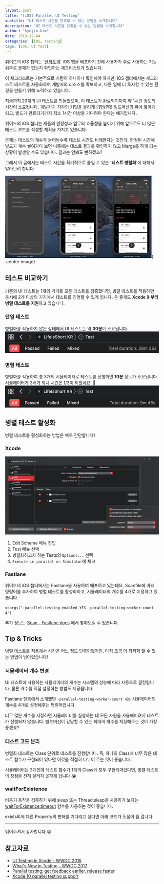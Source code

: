 ```yaml
---
layout: post
title: "[iOS] Parallel UI Testing"
subtitle: "UI 테스트 시간을 단축할 수 있는 방법을 소개합니다"
description: "UI 테스트 시간을 단축할 수 있는 방법을 소개합니다"
author: "kyujin.kim"
date: 2019-12-04
categories: [iOS, Testing]
tags: [iOS, UI Test]
---
```


뤼이드의 iOS 챕터는 '[산타토익](https://apps.apple.com/kr/app/산타토익-비인간적-점수상승/id1148006701)' iOS 앱을 배포하기 전에 사용자가 주로 사용하는 기능 위주로 문제가 없는지 확인하는 체크리스트가 있습니다.

이 체크리스트는 기본적으로 사람이 하나하나 확인해야 하지만, iOS 챕터에서는 체크리스트 테스트를 자동화하여 개발자의 리소스를 확보하고, 다른 일에 더 투자할 수 있는 환경을 만들기 위해 노력하고 있습니다.

지금까지 20개의 UI 테스트를 만들었으며, 이 테스트가 완료되기까지 약 1시간 정도의 시간이 소요됩니다. 개발자가 각자의 커밋을 올리게 되면(PR) 빌드머신의 큐에 쌓이게 되고, 빌드가 완료되기까지 최소 1시간 이상을 기다려야 한다는 얘기입니다.

뤼이드의 iOS 챕터는 제품의 안정성과 업무의 효율성을 높이기 위해 앞으로도 더 많은 테스트 코드를 작성할 계획을 가지고 있습니다.

문제는 테스트의 개수가 늘어날수록 테스트 시간도 비례한다는 것인데, 한정된 시간에 빌드가 계속 쌓여가다 보면 나중에는 테스트 결과를 확인하지 않고 Merge를 하게 되는 상황이 발생할 수도 있습니다. 결과는 안봐도 뻔하겠죠?

그래서 이 글에서는 테스트 시간을 획기적으로 줄일 수 있는 '**테스트 병렬화**'에 대해서 알아보려 합니다.

![image4](/assets/images/iOS-parallel-ui-testing/img4.gif){: .center-image}

## 테스트 비교하기
기존의 UI 테스트는 1개의 기기로 모든 테스트를 검증했다면, 병렬 테스트를 적용하면 동시에 2개 이상의 기기에서 테스트를 진행할 수 있게 됩니다. 운 좋게도 **Xcode 9 부터 병렬 테스트를 지원**하고 있습니다.

### 단일 테스트
병렬화를 적용하지 않은 상태에서 UI 테스트는 약 **30분**이 소요됩니다.
![image1](/assets/images/iOS-parallel-ui-testing/img1.png)

### 병렬 테스트
병렬화를 적용하여 총 3개의 시뮬레이터로 테스트를 진행하면 **10분** 정도가 소요됩니다. 시뮬레이터가 3배가 되니 시간은 1/3이 되었네요! 🎉
![image2](/assets/images/iOS-parallel-ui-testing/img2.png)

## 병렬 테스트 활성화
병렬 테스트를 활성화하는 방법은 매우 간단합니다!

### Xcode
![image3](/assets/images/iOS-parallel-ui-testing/img3.png)

1. Edit Scheme 메뉴 진입
2. Test 메뉴 선택
3. 병렬화하고자 하는 Tests의 `Options...` 선택
4. `Execute in parallel on Simulator`에 체크

### Fastlane
뤼이드의 iOS 챕터에서는 Fastlane을 사용하여 배포하고 있는데요, Scanfile에 아래 명령어를 추가하여 병렬 테스트를 활성화하고, 시뮬레이터의 개수를 4개로 지정하고 있습니다.

`xcargs("-parallel-testing-enabled YES -parallel-testing-worker-count 4")`

추가 정보는 [Scan - Fastlane docs](https://docs.fastlane.tools/actions/scan/) 에서 찾아보실 수 있습니다.

## Tip & Tricks
병렬 테스트를 적용해서 시간은 어느 정도 단축되었지만, 아직 조금 더 최적화 할 수 있는 방법이 남아있습니다!

### 시뮬레이터 개수 변경
UI 테스트에 사용하는 시뮬레이터의 개수는 시스템의 성능에 따라 자동으로 결정됩니다. 물론 개수를 직접 설정하는 방법도 제공됩니다.

Fastlane 항목에서 소개했던 `-parallel-testing-worker-count 4`는 시뮬레이터의 개수를 4개로 설정해주는 명령어입니다.

너무 많은 개수를 지정하면 시뮬레이터를 실행하는 데 모든 자원을 사용해버려서 테스트가 진행되지 않습니다. 빌드머신이 감당할 수 있는 최대의 개수를 지정해주는 것이 가장 좋겠죠?

### 테스트 코드 분리
병렬화 테스트는 Class 단위로 테스트를 진행합니다. 즉, 하나의 Class에 너무 많은 테스트 함수가 구현되어 있다면 이것을 적절히 나누어 주는 것이 좋습니다.

시뮬레이터는 3개인데 테스트 함수가 1개의 Class에 모두 구현되어있다면, 병렬 테스트의 장점을 전혀 살리지 못하게 됩니다 😭

### waitForExistence
비동기 동작을 검증하기 위해 sleep 또는 Thread.sleep을 사용하기 보다는 [waitForExistence:timeout](https://developer.apple.com/documentation/xctest/xcuielement/2879412-waitforexistence) 함수를 사용하는 것이 좋습니다. 

exists외에 다른 Property의 변화를 기다리고 싶다면 아래 코드가 도움이 될 겁니다.
<script src="https://gist.github.com/Mildwhale/296cfdc0d6df902b4061a82e2e7883f1.js"></script>

---

읽어주셔서 감사합니다 😁

## 참고자료
- [UI Testing in Xcode - WWDC 2015](https://developer.apple.com/videos/play/wwdc2015/406)
- [What's New in Testing - WWDC 2017](https://developer.apple.com/videos/play/wwdc2017/409)
- [Parallel testing: get feedback earlier, release faster](https://medium.com/azimolabs/parallel-testing-get-feedback-earlier-release-faster-b66d4dd08930)
- [Xcode 10 parallel testing support](https://github.com/fastlane/fastlane/issues/13394)